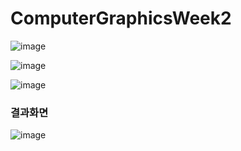 # ComputerGraphicsWeek2

![image](https://user-images.githubusercontent.com/22046757/61996007-90c19980-b0ca-11e9-9f9c-08fc46eaa16f.png)

![image](https://user-images.githubusercontent.com/22046757/61996010-93bc8a00-b0ca-11e9-9b56-0ea8af7e54d6.png)

![image](https://user-images.githubusercontent.com/22046757/61996012-96b77a80-b0ca-11e9-8a0c-600538d9c230.png)

### 결과화면
![image](https://user-images.githubusercontent.com/22046757/61996014-9a4b0180-b0ca-11e9-8367-40111bdc323f.png)
